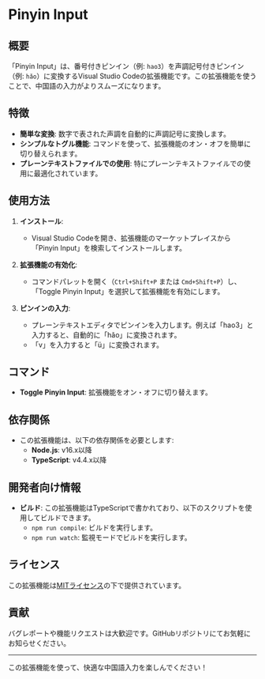 # Pinyin Input

## 概要
「Pinyin Input」は、番号付きピンイン（例: `hao3`）を声調記号付きピンイン（例: `hǎo`）に変換するVisual Studio Codeの拡張機能です。この拡張機能を使うことで、中国語の入力がよりスムーズになります。

## 特徴
- **簡単な変換**: 数字で表された声調を自動的に声調記号に変換します。
- **シンプルなトグル機能**: コマンドを使って、拡張機能のオン・オフを簡単に切り替えられます。
- **プレーンテキストファイルでの使用**: 特にプレーンテキストファイルでの使用に最適化されています。

## 使用方法

1. **インストール**:
   - Visual Studio Codeを開き、拡張機能のマーケットプレイスから「Pinyin Input」を検索してインストールします。

2. **拡張機能の有効化**:
   - コマンドパレットを開く（`Ctrl+Shift+P` または `Cmd+Shift+P`）し、「Toggle Pinyin Input」を選択して拡張機能を有効にします。

3. **ピンインの入力**:
   - プレーンテキストエディタでピンインを入力します。例えば「hao3」と入力すると、自動的に「hǎo」に変換されます。
   - 「v」を入力すると「ü」に変換されます。

## コマンド
- **Toggle Pinyin Input**: 拡張機能をオン・オフに切り替えます。

## 依存関係
- この拡張機能は、以下の依存関係を必要とします:
  - **Node.js**: v16.x以降
  - **TypeScript**: v4.4.x以降

## 開発者向け情報
- **ビルド**: この拡張機能はTypeScriptで書かれており、以下のスクリプトを使用してビルドできます。
  - `npm run compile`: ビルドを実行します。
  - `npm run watch`: 監視モードでビルドを実行します。

## ライセンス
この拡張機能は[MITライセンス](LICENSE)の下で提供されています。

## 貢献
バグレポートや機能リクエストは大歓迎です。GitHubリポジトリにてお気軽にお知らせください。

---

この拡張機能を使って、快適な中国語入力を楽しんでください！
